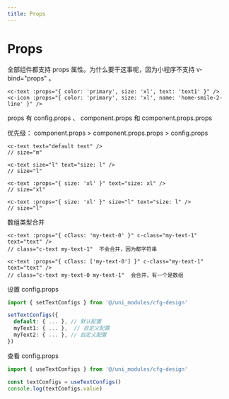 ```yaml
---
title: Props
---
```


# Props

全部组件都支持 props 属性。为什么要干这事呢，因为小程序不支持 v-bind="props" 。

```vue-html
<c-text :props="{ color: 'primary', size: 'xl', text: 'text1' }" />
<c-icon :props="{ color: 'primary', size: 'xl', name: 'home-smile-2-line' }" />
```

props 有 config.props 、 component.props 和 component.props.props

优先级： component.props > component.props.props > config.props

```vue-html
<c-text text="default text" />
// size="m"

<c-text size="l" text="size: l" />
// size="l"

<c-text :props="{ size: 'xl' }" text="size: xl" />
// size="xl"

<c-text :props="{ size: 'xl' }" size="l" text="size: l" />
// size="l"
```

数组类型合并


```vue-html
<c-text :props="{ cClass: 'my-text-0' }" c-class="my-text-1" text="text" />
// class="c-text my-text-1"  不会合并，因为都字符串

<c-text :props="{ cClass: ['my-text-0'] }" c-class="my-text-1" text="text" />
// class="c-text my-text-0 my-text-1"  会合并，有一个是数组
```


设置 config.props

```ts
import { setTextConfigs } from '@/uni_modules/cfg-design'

setTextConfigs({
  default: { ... }, // 默认配置
  myText1: { ... },  // 自定义配置
  myText2: { ... }, // 自定义配置
})
```

查看 config.props

```ts
import { useTextConfigs } from '@/uni_modules/cfg-design'

const textConfigs = useTextConfigs()
console.log(textConfigs.value)
```